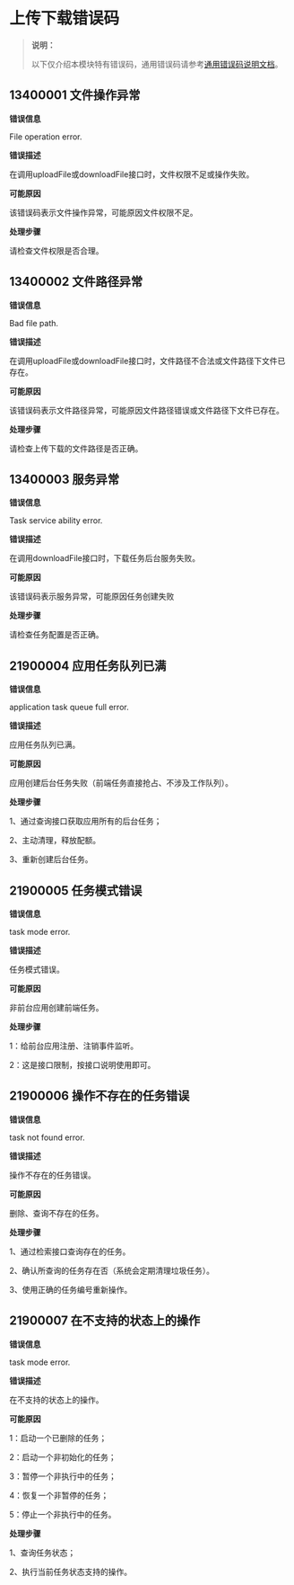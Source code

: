 # 上传下载错误码

> **说明：**
>
> 以下仅介绍本模块特有错误码，通用错误码请参考[通用错误码说明文档](errorcode-universal.md)。

## 13400001 文件操作异常

**错误信息**

File operation error.

**错误描述**

在调用uploadFile或downloadFile接口时，文件权限不足或操作失败。

**可能原因**

该错误码表示文件操作异常，可能原因文件权限不足。

**处理步骤**

请检查文件权限是否合理。

## 13400002 文件路径异常

**错误信息**

Bad file path.

**错误描述**

在调用uploadFile或downloadFile接口时，文件路径不合法或文件路径下文件已存在。

**可能原因**

该错误码表示文件路径异常，可能原因文件路径错误或文件路径下文件已存在。

**处理步骤**

请检查上传下载的文件路径是否正确。

## 13400003 服务异常

**错误信息**

Task service ability error.

**错误描述**

在调用downloadFile接口时，下载任务后台服务失败。

**可能原因**

该错误码表示服务异常，可能原因任务创建失败

**处理步骤**

请检查任务配置是否正确。


## 21900004 应用任务队列已满

**错误信息**

application task queue full error.

**错误描述**

应用任务队列已满。

**可能原因**

应用创建后台任务失败（前端任务直接抢占、不涉及工作队列）。

**处理步骤**

1、通过查询接口获取应用所有的后台任务；

2、主动清理，释放配额。

3、重新创建后台任务。

## 21900005 任务模式错误

**错误信息**

task mode error.

**错误描述**

任务模式错误。

**可能原因**

非前台应用创建前端任务。

**处理步骤**

1：给前台应用注册、注销事件监听。

2：这是接口限制，按接口说明使用即可。

## 21900006 操作不存在的任务错误

**错误信息**

task not found error.

**错误描述**

操作不存在的任务错误。

**可能原因**

删除、查询不存在的任务。

**处理步骤**

1、通过检索接口查询存在的任务。

2、确认所查询的任务存在否（系统会定期清理垃圾任务）。

3、使用正确的任务编号重新操作。

## 21900007 在不支持的状态上的操作

**错误信息**

task mode error.

**错误描述**

在不支持的状态上的操作。

**可能原因**

1：启动一个已删除的任务；

2：启动一个非初始化的任务；

3：暂停一个非执行中的任务；

4：恢复一个非暂停的任务；

5：停止一个非执行中的任务。

**处理步骤**

1、查询任务状态；

2、执行当前任务状态支持的操作。